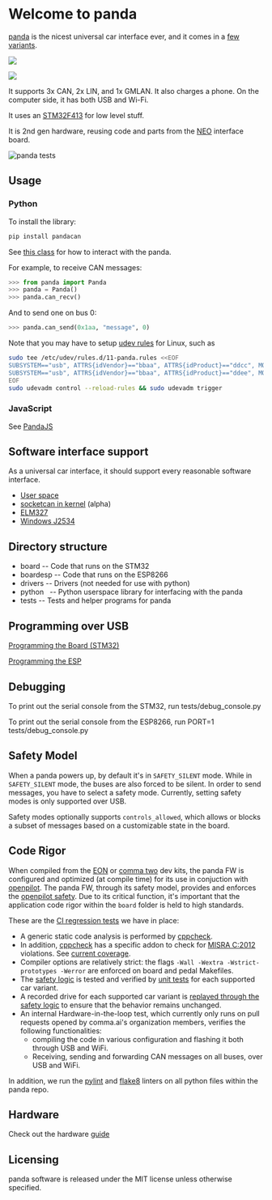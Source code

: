 # Welcome to panda

[panda](http://github.com/commaai/panda) is the nicest universal car interface ever, and it comes in a [few variants](https://github.com/commaai/panda/tree/master/board/boards).

<a href="https://comma.ai/shop/products/panda-obd-ii-dongle"><img src="https://github.com/commaai/panda/blob/master/panda.png">

<img src="https://github.com/commaai/panda/blob/master/buy.png"></a>

It supports 3x CAN, 2x LIN, and 1x GMLAN. It also charges a phone. On the computer side, it has both USB and Wi-Fi.

It uses an [STM32F413](http://www.st.com/en/microcontrollers/stm32f413-423.html?querycriteria=productId=LN2004) for low level stuff.

It is 2nd gen hardware, reusing code and parts from the [NEO](https://github.com/commaai/neo) interface board.

![panda tests](https://github.com/commaai/panda/workflows/panda%20tests/badge.svg)

## Usage

### Python

To install the library:
``` bash
pip install pandacan
```

See [this class](https://github.com/commaai/panda/blob/master/python/__init__.py#L80) for how to interact with the panda.

For example, to receive CAN messages:
``` python
>>> from panda import Panda
>>> panda = Panda()
>>> panda.can_recv()
```
And to send one on bus 0:
``` python
>>> panda.can_send(0x1aa, "message", 0)
```
Note that you may have to setup [udev rules](https://community.comma.ai/wiki/index.php/Panda#Linux_udev_rules) for Linux, such as
``` bash
sudo tee /etc/udev/rules.d/11-panda.rules <<EOF
SUBSYSTEM=="usb", ATTRS{idVendor}=="bbaa", ATTRS{idProduct}=="ddcc", MODE="0666"
SUBSYSTEM=="usb", ATTRS{idVendor}=="bbaa", ATTRS{idProduct}=="ddee", MODE="0666"
EOF
sudo udevadm control --reload-rules && sudo udevadm trigger
```

### JavaScript

See [PandaJS](https://github.com/commaai/pandajs)


## Software interface support

As a universal car interface, it should support every reasonable software interface.

- [User space](https://github.com/commaai/panda/tree/master/python)
- [socketcan in kernel](https://github.com/commaai/panda/tree/master/drivers/linux) (alpha)
- [ELM327](https://github.com/commaai/panda/blob/master/boardesp/elm327.c)
- [Windows J2534](https://github.com/commaai/panda/tree/master/drivers/windows)

## Directory structure

- board      -- Code that runs on the STM32
- boardesp   -- Code that runs on the ESP8266
- drivers    -- Drivers (not needed for use with python)
- python     -- Python userspace library for interfacing with the panda
- tests      -- Tests and helper programs for panda

## Programming over USB

[Programming the Board (STM32)](board/README.md)

[Programming the ESP](boardesp/README.md)


## Debugging

To print out the serial console from the STM32, run tests/debug_console.py

To print out the serial console from the ESP8266, run PORT=1 tests/debug_console.py

## Safety Model

When a panda powers up, by default it's in `SAFETY_SILENT` mode. While in `SAFETY_SILENT` mode, the buses are also forced to be silent. In order to send messages, you have to select a safety mode. Currently, setting safety modes is only supported over USB.

Safety modes optionally supports `controls_allowed`, which allows or blocks a subset of messages based on a customizable state in the board.

## Code Rigor

When compiled from the [EON](https://comma.ai/shop/products/eon-gold-dashcam-devkit) or [comma two](https://comma.ai/shop/products/comma-two-devkit) dev kits, the panda FW is configured and optimized (at compile time) for its use in
conjuction with [openpilot](https://github.com/commaai/openpilot). The panda FW, through its safety model, provides and enforces the
[openpilot safety](https://github.com/commaai/openpilot/blob/devel/SAFETY.md). Due to its critical function, it's important that the application code rigor within the `board` folder is held to high standards.

These are the [CI regression tests](https://github.com/commaai/panda/actions) we have in place:
* A generic static code analysis is performed by [cppcheck](https://github.com/danmar/cppcheck/).
* In addition, [cppcheck](https://github.com/danmar/cppcheck/) has a specific addon to check for [MISRA C:2012](https://www.misra.org.uk/MISRAHome/MISRAC2012/tabid/196/Default.aspx) violations. See [current coverage](https://github.com/commaai/panda/blob/master/tests/misra/coverage_table).
* Compiler options are relatively strict: the flags `-Wall -Wextra -Wstrict-prototypes -Werror` are enforced on board and pedal Makefiles.
* The [safety logic](https://github.com/commaai/panda/tree/master/board/safety) is tested and verified by [unit tests](https://github.com/commaai/panda/tree/master/tests/safety) for each supported car variant.
* A recorded drive for each supported car variant is [replayed through the safety logic](https://github.com/commaai/panda/tree/master/tests/safety_replay)
to ensure that the behavior remains unchanged.
* An internal Hardware-in-the-loop test, which currently only runs on pull requests opened by comma.ai's organization members, verifies the following functionalities:
    * compiling the code in various configuration and flashing it both through USB and WiFi.
    * Receiving, sending and forwarding CAN messages on all buses, over USB and WiFi.

In addition, we run the [pylint](https://www.pylint.org/) and [flake8](https://github.com/PyCQA/flake8) linters on all python files within the panda repo.

## Hardware

Check out the hardware [guide](https://github.com/commaai/panda/blob/master/docs/guide.pdf)

## Licensing

panda software is released under the MIT license unless otherwise specified.
